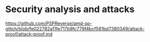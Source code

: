 
# Security analysis and attacks




https://github.com/PSPReverse/amd-sp-glitch/blob/fe022782a11fe717b9fc779f4bcf581bd7380349/attack-proof/attack-proof.md